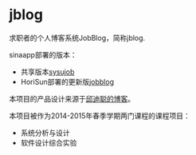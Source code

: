 # jblog
求职者的个人博客系统JobBlog，简称jblog. 

sinaapp部署的版本：
  - 共享版本[sysujob](http://sysujob.sinaapp.com/)
  - HoriSun部署的更新版[jobblog](http://jobblog.sinaapp.com/)

本项目的产品设计来源于[邱迪聪的博客](http://davidqiu.com/)。

本项目被作为2014-2015年春季学期两门课程的课程项目：
  - 系统分析与设计
  - 软件设计综合实验
